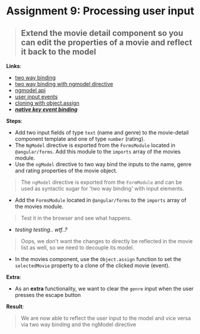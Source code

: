 Assignment 9: Processing user input
==============================================

> ## Extend the movie detail component so you can edit the properties of a movie and reflect it back to the model

**Links**:
- [two way binding](https://angular.io/docs/ts/latest/guide/template-syntax.html#!#two-way)
- [two way binding with ngmodel directive](https://angular.io/docs/ts/latest/guide/template-syntax.html#!#ngModel)
- [ngmodel api](https://angular.io/docs/ts/latest/api/forms/index/NgModel-directive.html)
- [user input events](https://angular.io/docs/ts/latest/guide/user-input.html)
- [cloning with object.assign](https://developer.mozilla.org/nl/docs/Web/JavaScript/Reference/Global_Objects/Object/assign)
- ***[native key event binding](https://www.bennadel.com/blog/3088-native-key-combination-event-binding-support-in-angular-2-beta-17.htm)***

**Steps**:
- Add two input fields of type `text` (name and genre) to the movie-detail component template and one of type `number` (rating).
- The `NgModel` directive is exported from the `FormsModule` located in `@angular/forms`. Add this module to the `imports` array of the movies module.
- Use the `ngModel` directive to two way bind the inputs to the name, genre and rating properties of the movie object.
> The `ngModel` directive is exported from the `FormModule` and can be used as syntactic sugar for 'two way binding' with input elements.
- Add the `FormsModule` located in `@angular/forms` to the `imports` array of the movies module.
> Test it in the browser and see what happens. 
- *testing testing.. wtf..?*
> Oops, we don't want the changes to directly be reflected in the movie list as well, so we need to decouple its model.
- In the movies component, use the `Object.assign` function to set the `selectedMovie` property to a clone of the clicked movie (event).

**Extra**:
- As an **extra** functionality, we want to clear the `genre` input when the user presses the escape button

**Result**:
> We are now able to reflect the user input to the model and vice versa via two way binding and the ngModel directive
